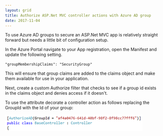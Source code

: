 ```yaml
---
layout: grid
title: Authorize ASP.Net MVC controller actions with Azure AD group
date: 2017-11-04
---
```


To use Azure AD groups to secure an ASP.Net MVC app is relatively straight forward but needs a little bit of configuration setup. 

In the Azure Portal navigate to your App registration, open the Manifest and update the following setting.

`"groupMembershipClaims": "SecurityGroup"`

This will ensure that group claims are added to the claims object and make them available for use in your application.

Next, create a custom Authorize filter that checks to see if a group id exists in the claims object and denies access if it doesn't.

<script src="https://gist.github.com/aidangarnish/ec87f007d167236a3c3d5ea7001b913e.js"></script>

To use the attribute decorate a controller action as follows replacing the GroupId with the Id of your group:

![](/assets/images/AzureAD2.png)